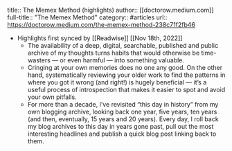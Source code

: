title:: The Memex Method (highlights)
author:: [[doctorow.medium.com]]
full-title:: "The Memex Method"
category:: #articles
url:: https://doctorow.medium.com/the-memex-method-238c71f2fb46

- Highlights first synced by [[Readwise]] [[Nov 18th, 2022]]
	- The availability of a deep, digital, searchable, published and public archive of my thoughts turns habits that would otherwise be time-wasters — or even harmful — into something valuable.
	- Cringing at your own memories does no one any good. On the other hand, systematically reviewing your older work to find the patterns in where you got it wrong (and right!) is hugely beneficial — it’s a useful process of introspection that makes it easier to spot and avoid your own pitfalls.
	- For more than a decade, I’ve revisited “this day in history” from my own blogging archive, looking back one year, five years, ten years (and then, eventually, 15 years and 20 years). Every day, I roll back my blog archives to this day in years gone past, pull out the most interesting headlines and publish a quick blog post linking back to them.
